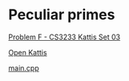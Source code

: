 # Peculiar primes

[Problem F - CS3233 Kattis Set 03](https://nus.kattis.com/sessions/jxb6gj/problems/primes)

[Open Kattis](https://open.kattis.com/problems/primes)

[main.cpp](./main.cpp)